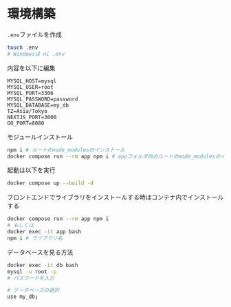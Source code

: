 # 環境構築

`.env`ファイルを作成

```sh
touch .env
# Windowsは ni .env
```

内容を以下に編集

```.env
MYSQL_HOST=mysql
MYSQL_USER=root
MYSQL_PORT=3306
MYSQL_PASSWORD=password
MYSQL_DATABASE=my_db
TZ=Asia/Tokyo
NEXTJS_PORT=3000
GO_PORT=8080
```

モジュールインストール
```sh
npm i # ルートのnode_modulesのインストール
docker compose run --rm app npm i # appフォルダ内のルートのnode_modulesのインストール
```

起動は以下を実行

```sh
docker compose up --build -d
```

フロントエンドでライブラリをインストールする時はコンテナ内でインストールする

```sh
docker compose run --rm app npm i
# もしくは
docker exec -it app bash
npm i # ライブラリ名
```

データベースを見る方法

```sh
docker exec -it db bash
mysql -u root -p
# パスワードを入力

# データベースの選択
use my_db;
```
